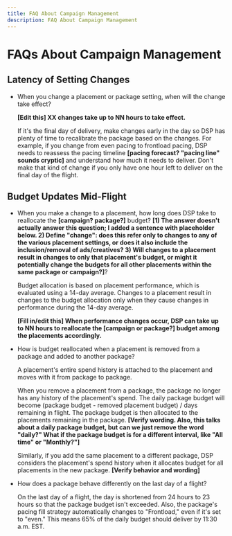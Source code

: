 ```yaml
---
title: FAQ About Campaign Management
description: FAQ About Campaign Management
---
```

# FAQs About Campaign Management

## Latency of Setting Changes

* When you change a placement or package setting, when will the change take effect?

    <!-- This doesn't really answer the question but is vague about the lag time. -->
    
    **[Edit this] XX changes take up to NN hours to take effect.**
    
    If it's the final day of delivery, make changes early in the day so DSP has plenty of time to recalibrate the package based on the changes. For example, if you change from even pacing to frontload pacing, DSP needs to reassess the pacing timeline **[pacing forecast? "pacing line" sounds cryptic]** <!--wording? --> and understand how much it needs to deliver. Don't make that kind of change if you only have one hour left to deliver on the final day of the flight.

## Budget Updates Mid-Flight

* When you make a change to a placement, how long does DSP take to reallocate the **[campaign? package?]** budget? **[1) The answer doesn't actually answer this question; I added a sentence with placeholder below. 2) Define "change":  does this refer only to changes to any of the various placement settings, or does it also include the inclusion/removal of ads/creatives? 3) Will changes to a placement result in changes to only that placement's budget, or might it potentially change the budgets for all other placements within the same package or campaign?]**<!-- see comments -->?

    Budget allocation is based on placement performance, which is evaluated using a 14-day average. Changes to a placement result in changes to the budget allocation only when they cause changes in performance during the 14-day average.

    **[Fill in/edit this] When performance changes occur, DSP can take up to NN hours to reallocate the [campaign or package?] budget among the placements accordingly.**

* How is budget reallocated when a placement is removed from a package and added to another package?

    A placement's entire spend history is attached to the placement and moves with it from package to package.
    
    When you remove a placement from a package, the package no longer has any history of the placement's spend. The daily package budget will become (package budget - removed placement budget) / days remaining in flight. The package budget is then allocated to the placements remaining in the package. **[Verify wording. Also, this talks about a daily package budget, but can we just remove the word "daily?" What if the package budget is for a different interval, like "All time" or "Monthly?"]**<!-- see comments -->
    
    Similarly, if you add the same placement to a different package, DSP considers the placement's spend history when it allocates budget for all placements in the new package. **[Verify behavior and wording]**<!-- see comments -->

* How does a package behave differently on the last day of a flight?

    On the last day of a flight, the day is shortened from 24 hours to 23 hours so that the package budget isn't exceeded. Also, the package's pacing fill strategy automatically changes to "Frontload," even if it's set to "even." This means 65% of the daily budget should deliver by 11:30 a.m. EST.
